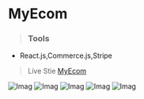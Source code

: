 # MyEcom

>### Tools
* React.js,Commerce.js,Stripe
> Live Stie
> [MyEcom](https://myecom-react.netlify.app/)

![Imag](https://i.ibb.co/cYwJP8B/ecom-jsm1.png)
![Imag](https://i.ibb.co/Dbts0xK/ecom-jsm2.png)
![Imag](https://i.ibb.co/tKYrdX4/ecom-jsm3.png)
![Imag](https://i.ibb.co/MhXvk9Z/ecom-jsm4.png)
![Imag](https://i.ibb.co/GM3y55z/ecom-jsm5.png)

